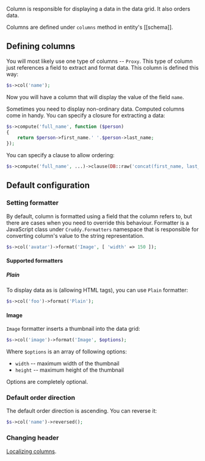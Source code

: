 Column is responsible for displaying a data in the data grid. It also orders data.

Columns are defined under `columns` method in entity's [[schema]].

## Defining columns

You will most likely use one type of columns -- `Proxy`. This type of column just
references a field to extract and format data. This column is defined this way:

```php
$s->col('name');
```

Now you will have a column that will display the value of the field `name`.

Sometimes you need to display non-ordinary data. Computed columns come in handy.
You can specify a closure for extracting a data:

```php
$s->compute('full_name', function ($person)
{
    return $person->first_name.' '.$person->last_name;
});
```

You can specify a clause to allow ordering:

```php
$s->compute('full_name', ...)->clause(DB::raw('concat(first_name, last_name)'));
```

## Default configuration

### Setting formatter

By default, column is formatted using a field that the column refers to, but there
are cases when you need to override this behaviour. Formatter is a JavaScript class
under `Cruddy.Formatters` namespace that is responsible for converting column's value
to the string representation.

```php
$s->col('avatar')->format('Image', [ 'width' => 150 ]);
```

#### Supported formatters

##### Plain

To display data as is (allowing HTML tags), you can use `Plain` formatter:

```php
$s->col('foo')->format('Plain');
```

#### Image

`Image` formatter inserts a thumbnail into the data grid:

```php
$s->col('image')->format('Image', $options);
```

Where `$options` is an array of following options:

- `width` -- maximum width of the thumbnail
- `height` -- maximum height of the thumbnail

Options are completely optional.

### Default order direction

The default order direction is ascending. You can reverse it:

```php
$s->col('name')->reversed();
```

### Changing header

[Localizing columns](localization#changing-columns-header).